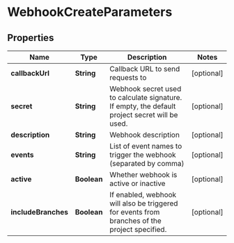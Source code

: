 

# WebhookCreateParameters

## Properties

Name | Type | Description | Notes
------------ | ------------- | ------------- | -------------
**callbackUrl** | **String** | Callback URL to send requests to |  [optional]
**secret** | **String** | Webhook secret used to calculate signature. If empty, the default project secret will be used. |  [optional]
**description** | **String** | Webhook description |  [optional]
**events** | **String** | List of event names to trigger the webhook (separated by comma) |  [optional]
**active** | **Boolean** | Whether webhook is active or inactive |  [optional]
**includeBranches** | **Boolean** | If enabled, webhook will also be triggered for events from branches of the project specified. |  [optional]




